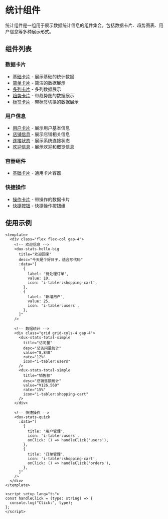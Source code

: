 # 统计组件

统计组件是一组用于展示数据统计信息的组件集合，包括数据卡片、趋势图表、用户信息等多种展示形式。

## 组件列表

### 数据卡片

- [基础卡片](./total-card.md) - 展示基础的统计数据
- [简单卡片](./total-simple.md) - 简洁的数据展示
- [多列卡片](./total-multi.md) - 多列数据展示
- [趋势卡片](./total-rate.md) - 带趋势图的数据展示
- [标签卡片](./total-tab.md) - 带标签切换的数据展示

### 用户信息

- [用户卡片](./user.md) - 展示用户基本信息
- [店铺信息](./store.md) - 展示店铺相关信息
- [连接状态](./connect.md) - 展示系统连接状态
- [欢迎信息](./hello-big.md) - 展示欢迎和概览信息

### 容器组件

- [基础卡片](./card.md) - 通用卡片容器

### 快捷操作

- [操作卡片](./action.md) - 带操作的数据卡片
- [快捷按钮](./quick.md) - 快捷操作按钮组

## 使用示例

```vue
<template>
  <div class="flex flex-col gap-4">
    <!-- 欢迎信息 -->
    <dux-stats-hello-big
      title="欢迎回来"
      desc="今天是个好日子，适合写代码"
      :data="[
        {
          label: '待处理订单',
          value: 10,
          icon: 'i-tabler:shopping-cart',
        },
        {
          label: '新增用户',
          value: 25,
          icon: 'i-tabler:users',
        },
      ]"
    />

    <!-- 数据统计 -->
    <div class="grid grid-cols-4 gap-4">
      <dux-stats-total-simple
        title="访问量"
        desc="总访问量统计"
        value="8,848"
        rate="12%"
        icon="i-tabler:users"
      />
      <dux-stats-total-simple
        title="销售额"
        desc="总销售额统计"
        value="¥126,560"
        rate="15%"
        icon="i-tabler:shopping-cart"
      />
    </div>

    <!-- 快捷操作 -->
    <dux-stats-quick
      :data="[
        {
          title: '用户管理',
          icon: 'i-tabler:users',
          onClick: () => handleClick('users'),
        },
        {
          title: '订单管理',
          icon: 'i-tabler:shopping-cart',
          onClick: () => handleClick('orders'),
        },
      ]"
    />
  </div>
</template>

<script setup lang="ts">
const handleClick = (type: string) => {
  console.log("Click:", type);
};
</script>
```
